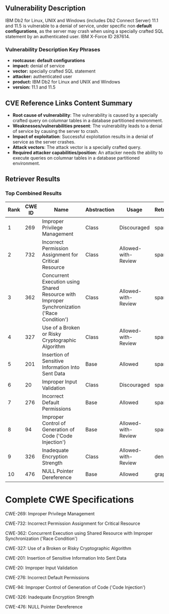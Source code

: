 ## Vulnerability Description
IBM Db2 for Linux, UNIX and Windows (includes Db2 Connect Server) 11.1 and 11.5 is vulnerable to a denial of service, under specific non **default configurations**, as the server may crash when using a specially crafted SQL statement by an authenticated user. IBM X-Force ID 287614.

### Vulnerability Description Key Phrases
- **rootcause:** **default configurations**
- **impact:** denial of service
- **vector:** specially crafted SQL statement
- **attacker:** authenticated user
- **product:** IBM Db2 for Linux and UNIX and Windows
- **version:** 11.1 and 11.5

## CVE Reference Links Content Summary
- **Root cause of vulnerability**: The vulnerability is caused by a specially crafted query on columnar tables in a database partitioned environment.
- **Weaknesses/vulnerabilities present**: The vulnerability leads to a denial of service by causing the server to crash.
- **Impact of exploitation**: Successful exploitation results in a denial of service as the server crashes.
- **Attack vectors**: The attack vector is a specially crafted query.
- **Required attacker capabilities/position**: An attacker needs the ability to execute queries on columnar tables in a database partitioned environment.

## Retriever Results

### Top Combined Results

| Rank | CWE ID | Name | Abstraction | Usage  | Retrievers | Individual Scores |
|------|--------|------|-------------|-------|------------|-------------------|
| 1 | 269 | Improper Privilege Management | Class | Discouraged | sparse | 0.313 |
| 2 | 732 | Incorrect Permission Assignment for Critical Resource | Class | Allowed-with-Review | sparse | 0.288 |
| 3 | 362 | Concurrent Execution using Shared Resource with Improper Synchronization ('Race Condition') | Class | Allowed-with-Review | sparse | 0.285 |
| 4 | 327 | Use of a Broken or Risky Cryptographic Algorithm | Class | Allowed-with-Review | sparse | 0.283 |
| 5 | 201 | Insertion of Sensitive Information Into Sent Data | Base | Allowed | sparse | 0.283 |
| 6 | 20 | Improper Input Validation | Class | Discouraged | sparse | 0.273 |
| 7 | 276 | Incorrect Default Permissions | Base | Allowed | sparse | 0.265 |
| 8 | 94 | Improper Control of Generation of Code ('Code Injection') | Base | Allowed-with-Review | sparse | 0.264 |
| 9 | 326 | Inadequate Encryption Strength | Class | Allowed-with-Review | dense | 0.508 |
| 10 | 476 | NULL Pointer Dereference | Base | Allowed | graph | 0.002 |



# Complete CWE Specifications

CWE-269: Improper Privilege Management

CWE-732: Incorrect Permission Assignment for Critical Resource

CWE-362: Concurrent Execution using Shared Resource with Improper Synchronization ('Race Condition')

CWE-327: Use of a Broken or Risky Cryptographic Algorithm

CWE-201: Insertion of Sensitive Information Into Sent Data

CWE-20: Improper Input Validation

CWE-276: Incorrect Default Permissions

CWE-94: Improper Control of Generation of Code ('Code Injection')

CWE-326: Inadequate Encryption Strength

CWE-476: NULL Pointer Dereference